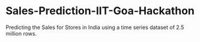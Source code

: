 # Sales-Prediction-IIT-Goa-Hackathon
Predicting the Sales for Stores in India  using a time series dataset of 2.5 million rows.
